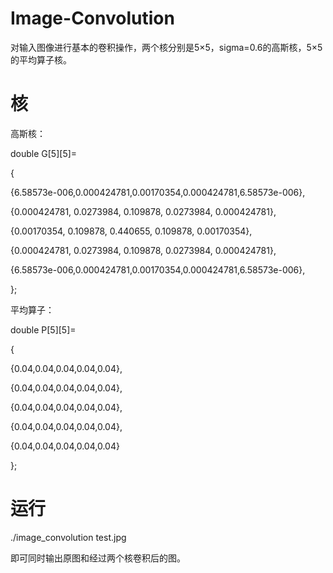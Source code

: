 # Image-Convolution
对输入图像进行基本的卷积操作，两个核分别是5×5，sigma=0.6的高斯核，5×5的平均算子核。
# 核
高斯核：

double G[5][5]=

{

{6.58573e-006,0.000424781,0.00170354,0.000424781,6.58573e-006},

{0.000424781,	0.0273984,  0.109878,  0.0273984,  0.000424781},

{0.00170354,	0.109878,   0.440655,  0.109878,   0.00170354},

{0.000424781,	0.0273984,  0.109878,  0.0273984,  0.000424781},

{6.58573e-006,0.000424781,0.00170354,0.000424781,6.58573e-006},

};

平均算子：

double P[5][5]=

{

{0.04,0.04,0.04,0.04,0.04},

{0.04,0.04,0.04,0.04,0.04},

{0.04,0.04,0.04,0.04,0.04},

{0.04,0.04,0.04,0.04,0.04},

{0.04,0.04,0.04,0.04,0.04}

};
# 运行
./image_convolution test.jpg

即可同时输出原图和经过两个核卷积后的图。
